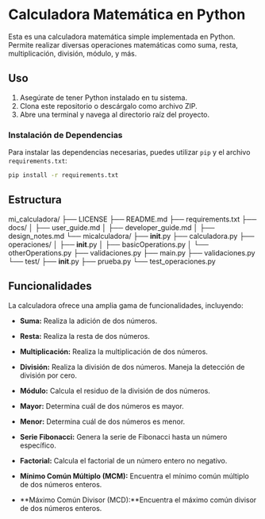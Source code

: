 # Calculadora Matemática en Python

Esta es una calculadora matemática simple implementada en Python. Permite realizar diversas operaciones matemáticas como suma, resta, multiplicación, división, módulo, y más.

## Uso

1. Asegúrate de tener Python instalado en tu sistema.
2. Clona este repositorio o descárgalo como archivo ZIP.
3. Abre una terminal y navega al directorio raíz del proyecto.

### Instalación de Dependencias

Para instalar las dependencias necesarias, puedes utilizar `pip` y el archivo `requirements.txt`:

```bash
pip install -r requirements.txt
```
## Estructura

mi_calculadora/
├── LICENSE
├── README.md
├── requirements.txt
├── docs/
│   ├── user_guide.md
│   ├── developer_guide.md
│   ├── design_notes.md
└── micalculadora/
    ├── __init__.py
    ├── calculadora.py
    ├── operaciones/
    │   ├── __init__.py
    │   ├── basicOperations.py
    │   └── otherOperations.py
    ├── validaciones.py
    ├── main.py
    ├── validaciones.py
    └── test/
        ├── __init__.py
        ├── prueba.py
        └── test_operaciones.py

## Funcionalidades

La calculadora ofrece una amplia gama de funcionalidades, incluyendo:

- **Suma:** Realiza la adición de dos números.

- **Resta:** Realiza la resta de dos números.

- **Multiplicación:** Realiza la multiplicación de dos números.

- **División:** Realiza la división de dos números. Maneja la detección de división por cero.

- **Módulo:** Calcula el residuo de la división de dos números.

- **Mayor:** Determina cuál de dos números es mayor.

- **Menor:** Determina cuál de dos números es menor.

- **Serie Fibonacci:** Genera la serie de Fibonacci hasta un número específico.

- **Factorial:** Calcula el factorial de un número entero no negativo.

- **Mínimo Común Múltiplo (MCM):** Encuentra el mínimo común múltiplo de dos números enteros.

- **Máximo Común Divisor (MCD):**Encuentra el máximo común divisor de dos números enteros.



